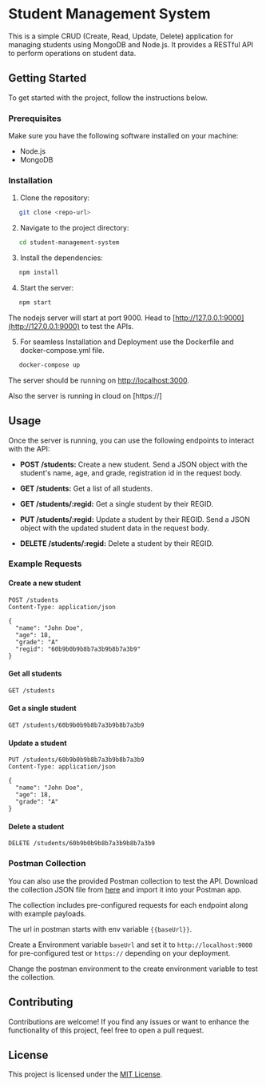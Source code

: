 # Student Management System

This is a simple CRUD (Create, Read, Update, Delete) application for managing students using MongoDB and Node.js. It provides a RESTful API to perform operations on student data.

## Getting Started

To get started with the project, follow the instructions below.

### Prerequisites

Make sure you have the following software installed on your machine:

- Node.js
- MongoDB

### Installation

1. Clone the repository:

```bash
   git clone <repo-url>
```

2. Navigate to the project directory:

```bash
   cd student-management-system
```

3. Install the dependencies:

```bash
   npm install
```

4. Start the server:

```bash
   npm start
```
The nodejs server will start at port 9000. Head to [http://127.0.0.1:9000](http://127.0.0.1:9000) to test the APIs.

5. For seamless Installation and Deployment use the Dockerfile and docker-compose.yml file.

```bash
   docker-compose up
```

The server should be running on [http://localhost:3000](http://localhost:3000).

Also the server is running in cloud on [https://]


## Usage

Once the server is running, you can use the following endpoints to interact with the API:

- **POST /students:** Create a new student. Send a JSON object with the student's name, age, and grade, registration id in the request body.

- **GET /students:** Get a list of all students.

- **GET /students/:regid:** Get a single student by their REGID.

- **PUT /students/:regid:** Update a student by their REGID. Send a JSON object with the updated student data in the request body.

- **DELETE /students/:regid:** Delete a student by their REGID.

### Example Requests

#### Create a new student

```http
POST /students
Content-Type: application/json

{
  "name": "John Doe",
  "age": 18,
  "grade": "A"
  "regid": "60b9b0b9b8b7a3b9b8b7a3b9"
}
```

#### Get all students

```http
GET /students
```

#### Get a single student

```http
GET /students/60b9b0b9b8b7a3b9b8b7a3b9
```

#### Update a student

```http
PUT /students/60b9b0b9b8b7a3b9b8b7a3b9
Content-Type: application/json

{
  "name": "John Doe",
  "age": 18,
  "grade": "A"
}
```

#### Delete a student

```http
DELETE /students/60b9b0b9b8b7a3b9b8b7a3b9
```

### Postman Collection

You can also use the provided Postman collection to test the API. Download the collection JSON file from [here](link-to-download-postman-collection) and import it into your Postman app.

The collection includes pre-configured requests for each endpoint along with example payloads.

The url in postman starts with env variable ```{{baseUrl}}```.

Create a Environment variable ```baseUrl``` and set it to ```http://localhost:9000``` for pre-configured test or  ```https://``` depending on your deployment.

Change the postman environment to the create environment variable to test the collection.

## Contributing

Contributions are welcome! If you find any issues or want to enhance the functionality of this project, feel free to open a pull request.

## License

This project is licensed under the [MIT License](LICENSE).
